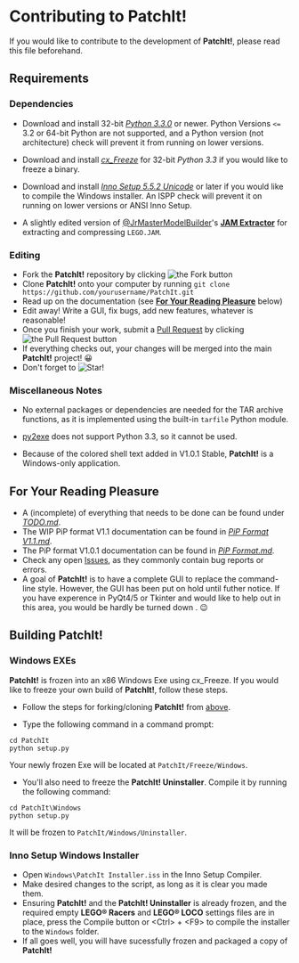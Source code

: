 Contributing to PatchIt!
========================

If you would like to contribute to the development of **PatchIt!**, please read this file beforehand.

Requirements
------------

### Dependencies ###

* Download and install 32-bit [*Python 3.3.0*](http://python.org/download) or newer.
Python Versions `<=` 3.2 or 64-bit Python are not supported, and a Python version (not architecture) check will prevent it from running on lower versions.

* Download and install [*cx_Freeze*](http://cx-freeze.sourceforge.net/) for 32-bit _Python 3.3_ if you would like to freeze a binary.

* Download and install [*Inno Setup 5.5.2 Unicode*](http://www.jrsoftware.org/isdl.php) or later if you would like to compile the Windows installer.
An ISPP check will prevent it on running on lower versions or ANSI Inno Setup.

* A slightly edited version of [@JrMasterModelBuilder](https://github.com/JrMasterModelBuilder)'s **[JAM Extractor](https://github.com/JrMasterModelBuilder/JAM-Extractor)**
for extracting and compressing `LEGO.JAM`.

### Editing ###

* Fork the **PatchIt!** repository by clicking ![the Fork button](http://i81.servimg.com/u/f81/16/33/06/11/forkme12.png)
* Clone **PatchIt!** onto your computer by running ```git clone https://github.com/yourusername/PatchIt.git```
* Read up on the documentation (see [**For Your Reading Pleasure**](#for-your-reading-pleasure) below)
* Edit away! Write a GUI, fix bugs, add new features, whatever is reasonable!
* Once you finish your work, submit a [Pull Request](https://github.com/le717/PatchIt/pulls) by clicking ![the Pull Request button](http://i81.servimg.com/u/f81/16/33/06/11/pullre10.png)
* If everything checks out, your changes will be merged into the main **PatchIt!** project! :grinning:
* Don't forget to ![Star!](http://i81.servimg.com/u/f81/16/33/06/11/star11.png)

### Miscellaneous Notes ###

* No external packages or dependencies are needed for the TAR archive functions, as it is implemented using the built-in `tarfile` Python module.

* [py2exe](http://www.py2exe.org) does not support Python 3.3, so it cannot be used.

* Because of the colored shell text added in V1.0.1 Stable, **PatchIt!** is a Windows-only application.

For Your Reading Pleasure
-------------------------

* A (incomplete) of everything that needs to be done can be found under [*TODO.md*](https://github.com/le717/PatchIt/blob/rewrite/Documentation/TODO.md).
* The WIP PiP format V1.1 documentation can be found in [*PiP Format V1.1.md*](PiP%20Format%20V1.1.md).
* The PiP format V1.0.1 documentation can be found in [*PiP Format.md*](PiP%20Format.md).
* Check any open [Issues](https://github.com/le717/PatchIt/issues), as they commonly contain bug reports or errors.
* A goal of **PatchIt!** is to have a complete GUI to replace the command-line style. However, the GUI has been put on hold 
until futher notice. If you have experence in PyQt4/5 or Tkinter and would like to help out in this area, you would be hardly be turned down . :wink:

Building PatchIt!
-----------------

### Windows EXEs ###

**PatchIt!** is frozen into an x86 Windows Exe using cx_Freeze. If you would like to freeze your own build of **PatchIt!**, follow these steps.

* Follow the steps for forking/cloning **PatchIt!** from [above](#editing).

* Type the following command in a command prompt:

```
cd PatchIt
python setup.py
```
Your newly frozen Exe will be located at `PatchIt/Freeze/Windows`.

* You'll also need to freeze the **PatchIt! Uninstaller**. Compile it by running the following command:

```
cd PatchIt\Windows
python setup.py
```

It will be frozen to `PatchIt/Windows/Uninstaller`.

### Inno Setup Windows Installer ###

* Open `Windows\PatchIt Installer.iss` in the Inno Setup Compiler.
* Make desired changes to the script, as long as it is clear you made them.
* Ensuring **PatchIt!** and the **PatchIt! Uninstaller** is already frozen, and the required empty __LEGO® Racers__ and __LEGO® LOCO__ settings files
are in place, press the Compile button or &lt;Ctrl&gt; + &lt;F9&gt; to compile the installer to the `Windows` folder.
* If all goes well, you will have sucessfully frozen and packaged a copy of **PatchIt!**